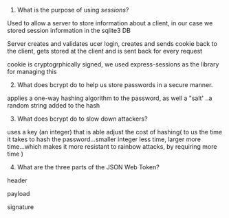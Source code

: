 <!-- Answers to the Short Answer Essay Questions go here -->

1. What is the purpose of using _sessions_?

Used to allow a server to store information about a client, in our case we stored session information in the sqlite3 DB

Server creates and validates ucer login, creates and sends cookie back to the client, gets stored at the client and is sent back for every request

cookie is cryptogrphically signed, we used express-sessions as the library for managing this

2. What does bcrypt do to help us store passwords in a secure manner.

applies a one-way hashing algorithm to the password, as well a "salt' ..a random string added to the hash


3. What does bcrypt do to slow down attackers?

uses a key (an integer) that is able adjust the cost of hashing( to us the time it takes to hash the password...smaller integer less time, larger more time...which makes it more resistant to rainbow attacks, by requiring more time )


4. What are the three parts of the JSON Web Token?

header

payload

signature
